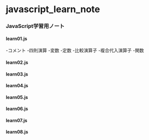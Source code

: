 # javascript_learn_note
### JavaScript学習用ノート

#### learn01.js
-コメント
-四則演算
-変数
-定数
-比較演算子
-複合代入演算子
-関数

#### learn02.js

#### learn03.js
#### learn04.js
#### learn05.js
#### learn06.js
#### learn07.js
#### learn08.js

